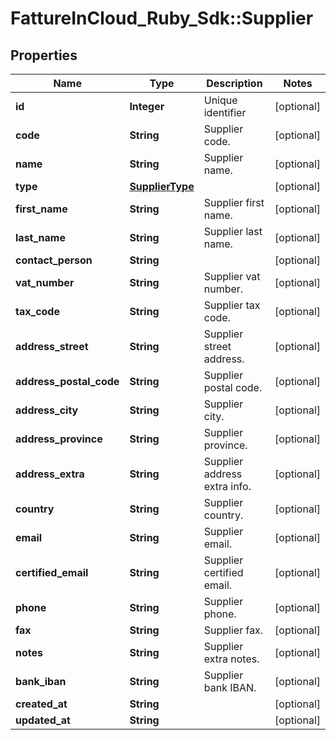 # FattureInCloud_Ruby_Sdk::Supplier

## Properties

| Name | Type | Description | Notes |
| ---- | ---- | ----------- | ----- |
| **id** | **Integer** | Unique identifier | [optional] |
| **code** | **String** | Supplier code. | [optional] |
| **name** | **String** | Supplier name. | [optional] |
| **type** | [**SupplierType**](SupplierType.md) |  | [optional] |
| **first_name** | **String** | Supplier first name. | [optional] |
| **last_name** | **String** | Supplier last name. | [optional] |
| **contact_person** | **String** |  | [optional] |
| **vat_number** | **String** | Supplier vat number. | [optional] |
| **tax_code** | **String** | Supplier tax code. | [optional] |
| **address_street** | **String** | Supplier street address. | [optional] |
| **address_postal_code** | **String** | Supplier postal code. | [optional] |
| **address_city** | **String** | Supplier city. | [optional] |
| **address_province** | **String** | Supplier province. | [optional] |
| **address_extra** | **String** | Supplier address extra info. | [optional] |
| **country** | **String** | Supplier country. | [optional] |
| **email** | **String** | Supplier email. | [optional] |
| **certified_email** | **String** | Supplier certified email. | [optional] |
| **phone** | **String** | Supplier phone. | [optional] |
| **fax** | **String** | Supplier fax. | [optional] |
| **notes** | **String** | Supplier extra notes. | [optional] |
| **bank_iban** | **String** | Supplier bank IBAN. | [optional] |
| **created_at** | **String** |  | [optional] |
| **updated_at** | **String** |  | [optional] |

